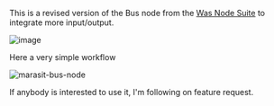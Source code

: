 This is a revised version of the Bus node from the [Was Node Suite](https://github.com/WASasquatch/was-node-suite-comfyui) to integrate more input/output. 

![image](https://github.com/davask/ComfyUI-MarasIT-Nodes/assets/482210/f79750d8-319a-4916-9d2e-1df0500cc715)

Here a very simple workflow

![marasit-bus-node](https://github.com/davask/ComfyUI-MarasIT-Nodes/assets/482210/bab5fffd-f401-4c7d-ae3a-e9d5d1e65536)

If anybody is interested to use it, I'm following on feature request.
